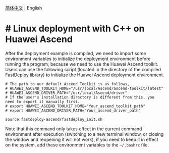 [简体中文](../../cn/faq/use_sdk_on_linux.md) | English


# # Linux deployment with C++ on Huawei Ascend

After the deployment example is compiled, we need to import some environment variables to initialize the deployment environment before running the program, because we need to use the Huawei Ascend toolkit.
Users can use the following script (located in the directory of the compiled FastDeploy library) to initialize the Huawei Ascend deployment environment.


```
# The path to our default Ascend Toolkit is as follows,
# HUAWEI_ASCEND_TOOLKIT_HOME="/usr/local/Ascend/ascend-toolkit/latest"
# HUAWEI_ASCEND_DRIVER_PATH="/usr/local/Ascend/driver"
# If the user's installation directory is different from this, you need to export it manually first.
# export HUAWEI_ASCEND_TOOLKIT_HOME="Your_ascend_toolkit_path"
# export HUAWEI_ASCEND_DRIVER_PATH="Your_ascend_driver_path"

source fastdeploy-ascend/fastdeploy_init.sh
```

Note that this command only takes effect in the current command environment after execution (switching to a new terminal window, or closing the window and reopening it will not work), if you need to keep it in effect on the system, add these environment variables to the `~/.bashrc` file.
